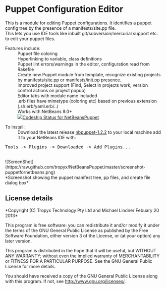 Puppet Configuration Editor
==============

This is a module for editing Puppet configurations.  It identifies a puppet config tree by the presence of a manifests/site.pp file.
<br>
This lets you use IDE tools like inbuilt git/subversion/mercurial support etc. to edit your puppet files.

<dl>
    <dt>Features include:</dt>

   <dd>Puppet file coloring</dd>
   <dd>Hyperlinking to variable, class definitions</dd>
   <dd>Puppet lint errors/warnings in the editor, configuration read from Rakefile</dd>
   <dd>Create new Puppet module from template, recognize existing projects by manifests/site.pp or manifests/init.pp presence.</dd>
   <dd>Improved project support (Find, Select in projects work, version control actions on project popup)</dd>    
   <dd>Editor tabs with module name included</dd>
   <dd>.erb files have mimetype (coloring etc) based on previous extension (.sh.erb/yaml.erb/..)</dd>
   <dd>Works with NetBeans 8.0+</dd>
   <dd><a href="https://www.codeship.io/projects/41169"><img src="https://www.codeship.io/projects/fc108f80-35b9-0132-1d49-7a12fe8c1dfc/status">Codeship Status for NetBeansPuppet</a>
</dl>

<dl>
  <dt>To Install:</dt>
  <dd>Download the latest release <a href="https://github.com/tropyx/NetBeansPuppet/releases/tag/v1.3.0">nbpuppet-1.2.2</a> to your local machine
  add it to your NetBeans IDE with:</dd>
</dl>
<pre>
Tools -> Plugins -> Downloaded -> Add Plugins...
</pre>
<br>
![ScreenShot](https://raw.github.com/tropyx/NetBeansPuppet/master/screenshot-puppetfornetbeans.png)
<br>
*Screenshot showing the puppet manifest tree, pp files, and create file dialog box*
<br>
<h2>License details</h2>
*Copyright (C) Tropyx Technology Pty Ltd and Michael Lindner Febuary 20 2013*

 This program is free software: you can redistribute it and/or modify
 it under the terms of the GNU General Public License as published by
 the Free Software Foundation, either version 3 of the License, or
 (at your option) any later version.
 
 This program is distributed in the hope that it will be useful,
 but WITHOUT ANY WARRANTY; without even the implied warranty of
 MERCHANTABILITY or FITNESS FOR A PARTICULAR PURPOSE.  See the
 GNU General Public License for more details.

 You should have received a copy of the GNU General Public License
 along with this program.  If not, see <http://www.gnu.org/licenses/>.
